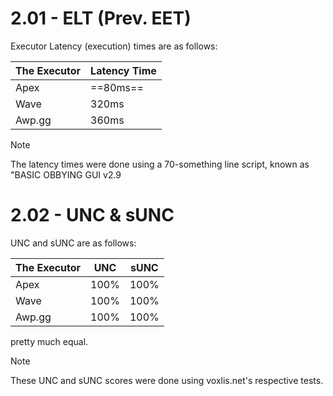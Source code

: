 # 2.01 - ELT (Prev. EET)

Executor Latency (execution) times are as follows:

| The Executor | Latency Time |
| ------------ | ------------ |
| Apex         | ==80ms==     |
| Wave         | 320ms        |
| Awp.gg       | 360ms        |

> [!NOTE]
>The latency times were done using a 70-something line script, known as "BASIC OBBYING GUI v2.9



# **2.02 - UNC & sUNC** 

UNC and sUNC are as follows: 


| The Executor | UNC  | sUNC |
| ------------ | ---- | ---- |
| Apex         | 100% | 100% |
| Wave         | 100% | 100% |
| Awp.gg       | 100% | 100% |

pretty much equal.

> [!NOTE]
> These UNC and sUNC scores were done using voxlis.net's respective tests.
